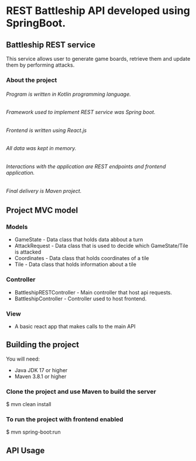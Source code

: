 # REST Battleship API developed using SpringBoot.

## Battleship REST service
This service allows user to generate game boards, retrieve them and update them by performing attacks.

### About the project
###### Program is written in Kotlin programming language.
###### Framework used to implement REST service was Spring boot.
###### Frontend is written using React.js
###### All data was kept in memory.
###### Interactions with the application are REST endpoints and frontend application.
###### Final delivery is Maven project.

## Project MVC model

### Models
- GameState - Data class that holds data abbout a turn
- AttackRequest - Data class that is used to decide which GameState/Tile is attacked
- Coordinates - Data class that holds coordinates of a tile
- Tile - Data class that holds information about a tile

### Controller
- BattleshipRESTController - Main controller that host api requests. 
- BattleshipController - Controller used to host frontend.

### View
- A basic react app that makes calls to the main API

## Building the project
You will need:
- Java JDK 17 or higher
- Maven 3.8.1 or higher

### Clone the project and use Maven to build the server

$ mvn clean install

### To run the project with frontend enabled

$ mvn spring-boot:run


## API Usage

